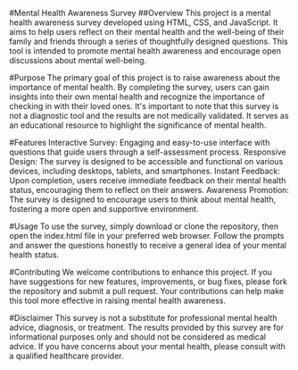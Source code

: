 #Mental Health Awareness Survey
##Overview
This project is a mental health awareness survey developed using HTML, CSS, and JavaScript. It aims to help users reflect on their mental health and the well-being of their family and friends through a series of thoughtfully designed questions. This tool is intended to promote mental health awareness and encourage open discussions about mental well-being.

#Purpose
The primary goal of this project is to raise awareness about the importance of mental health. By completing the survey, users can gain insights into their own mental health and recognize the importance of checking in with their loved ones. It's important to note that this survey is not a diagnostic tool and the results are not medically validated. It serves as an educational resource to highlight the significance of mental health.

#Features
Interactive Survey: Engaging and easy-to-use interface with questions that guide users through a self-assessment process.
Responsive Design: The survey is designed to be accessible and functional on various devices, including desktops, tablets, and smartphones.
Instant Feedback: Upon completion, users receive immediate feedback on their mental health status, encouraging them to reflect on their answers.
Awareness Promotion: The survey is designed to encourage users to think about mental health, fostering a more open and supportive environment.

#Usage
To use the survey, simply download or clone the repository, then open the index.html file in your preferred web browser. Follow the prompts and answer the questions honestly to receive a general idea of your mental health status.

#Contributing
We welcome contributions to enhance this project. If you have suggestions for new features, improvements, or bug fixes, please fork the repository and submit a pull request. Your contributions can help make this tool more effective in raising mental health awareness.

#Disclaimer
This survey is not a substitute for professional mental health advice, diagnosis, or treatment. The results provided by this survey are for informational purposes only and should not be considered as medical advice. If you have concerns about your mental health, please consult with a qualified healthcare provider.
